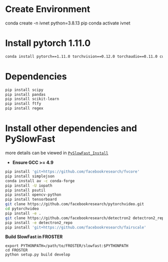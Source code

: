 # Create Environment

conda create -n ivnet python=3.8.13 pip
conda activate ivnet

# Install pytorch 1.11.0
```bash
conda install pytorch==1.11.0 torchvision==0.12.0 torchaudio==0.11.0 cudatoolkit=11.3 -c pytorch
```

# Dependencies
```bash
pip install scipy
pip install pandas
pip install scikit-learn
pip install ftfy
pip install regex
```

# Install other dependencies and PySlowFast

more details can be viewed in [`PySlowFast_Install`](https://github.com/facebookresearch/SlowFast/blob/main/INSTALL.md)

- **Ensure GCC >= 4.9**

```bash
pip install 'git+https://github.com/facebookresearch/fvcore'
pip install simplejson
conda install av -c conda-forge
pip install -U iopath
pip install psutil
pip install opencv-python
pip install tensorboard
git clone https://github.com/facebookresearch/pytorchvideo.git
cd pytorchvideo
pip install -e .
git clone https://github.com/facebookresearch/detectron2 detectron2_repo
pip install -e detectron2_repo
pip install 'git+https://github.com/facebookresearch/fairscale'
```

**Build SlowFast in FROSTER**

```
export PYTHONPATH=/path/to/FROSTER/slowfast:$PYTHONPATH
cd FROSTER
python setup.py build develop
```



